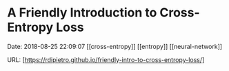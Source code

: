 # A Friendly Introduction to Cross-Entropy Loss

Date: 2018-08-25 22:09:07
[[cross-entropy]] [[entropy]] [[neural-network]]

URL: [https://rdipietro.github.io/friendly-intro-to-cross-entropy-loss/]
